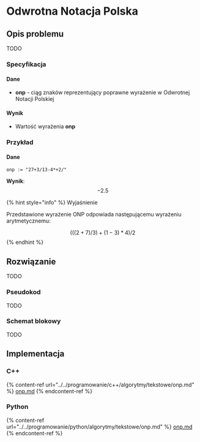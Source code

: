 # Odwrotna Notacja Polska

## Opis problemu

TODO

### Specyfikacja

#### Dane

* **onp** - ciąg znaków reprezentujący poprawne wyrażenie w Odwrotnej Notacji Polskiej 

#### Wynik

* Wartość wyrażenia **onp**

### Przykład

#### Dane

```
onp := "27+3/13-4*+2/"
```

**Wynik**: $$-2.5$$ 

{% hint style="info" %}
Wyjaśnienie

Przedstawione wyrażenie ONP odpowiada następującemu wyrażeniu arytmetycznemu:

$$(((2 + 7) / 3) + (1 - 3) * 4) / 2$$ 
{% endhint %}

## Rozwiązanie

TODO

### Pseudokod

TODO

### Schemat blokowy

TODO

## Implementacja

### C++

{% content-ref url="../../programowanie/c++/algorytmy/tekstowe/onp.md" %}
[onp.md](../../programowanie/c++/algorytmy/tekstowe/onp.md)
{% endcontent-ref %}

### Python

{% content-ref url="../../programowanie/python/algorytmy/tekstowe/onp.md" %}
[onp.md](../../programowanie/python/algorytmy/tekstowe/onp.md)
{% endcontent-ref %}
